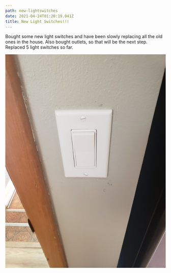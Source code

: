```yaml
---
path: new-lightswitches
date: 2021-04-24T01:20:19.041Z
title: New Light Switches!!!
---
```

Bought some new light switches and have been slowly replacing all the old ones in the house. Also bought outlets, so that will be the next step. Replaced 5 light switches so far.

<img src="../../static/assets/new_lightswitch.jpg" />